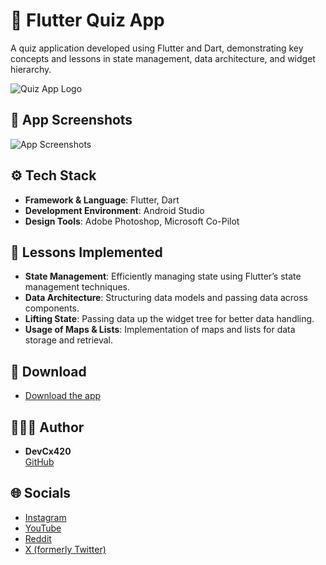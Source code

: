# 🎯 Flutter Quiz App

A quiz application developed using Flutter and Dart, demonstrating key concepts and lessons in state management, data architecture, and widget hierarchy.

![Quiz App Logo](https://i.postimg.cc/gjsBLVL4/Quiz-Logo.png)

## 📱 App Screenshots

![App Screenshots](https://i.postimg.cc/fTNQpCvt/Quiz-App-Screenshots.png)

## ⚙️ Tech Stack

- **Framework & Language**: Flutter, Dart
- **Development Environment**: Android Studio
- **Design Tools**: Adobe Photoshop, Microsoft Co-Pilot

## 📖 Lessons Implemented

- **State Management**: Efficiently managing state using Flutter’s state management techniques.
- **Data Architecture**: Structuring data models and passing data across components.
- **Lifting State**: Passing data up the widget tree for better data handling.
- **Usage of Maps & Lists**: Implementation of maps and lists for data storage and retrieval.

## 🔗 Download

- [Download the app](https://drive.google.com/drive/folders/18ZtmtGz4HIAYK60TNCComowj5q8Z3vjM?usp=drive_link)

## 🧑🏻‍💻 Author

- **DevCx420**  
  [GitHub](https://www.github.com/gh-devcx420)

## 🌐 Socials

- [Instagram](https://www.instagram.com/ig_devcx420)
- [YouTube](https://www.youtube.com/@yt_devcx420)
- [Reddit](https://www.reddit.com/user/rd_devCx420)
- [X (formerly Twitter)](https://twitter.com/tw_devCx420)